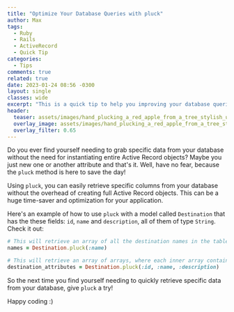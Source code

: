 ```yaml
---
title: "Optimize Your Database Queries with pluck"
author: Max
tags:
  - Ruby
  - Rails
  - ActiveRecord
  - Quick Tip
categories:
  - Tips
comments: true
related: true
date: 2023-01-24 08:56 -0300
layout: single
classes: wide
excerpt: "This is a quick tip to help you improving your database queries with the **pluck** ActiveRecord method"
header:
  teaser: assets/images/hand_plucking_a_red_apple_from_a_tree_stylish_ultra_de_21e7fce2-9fb3-428f-b1cb-7cd328a02f08.png
  overlay_image: assets/images/hand_plucking_a_red_apple_from_a_tree_stylish_ultra_de_21e7fce2-9fb3-428f-b1cb-7cd328a02f08.png
  overlay_filter: 0.65
---
```


Do you ever find yourself needing to grab specific data from your database without the need for instantiating entire Active Record objects? Maybe you just new one or another attribute and that's it. Well, have no fear, because the `pluck` method is here to save the day!

Using `pluck`, you can easily retrieve specific columns from your database without the overhead of creating full Active Record objects. This can be a huge time-saver and optimization for your application.

Here's an example of how to use `pluck` with a model called `Destination` that has the these fields: `id`, `name` and `description`, all of them of type `String`. Check it out:

~~~ruby
# This will retrieve an array of all the destination names in the table
names = Destination.pluck(:name)

# This will retrieve an array of arrays, where each inner array contains the `id`, `name`, and `description` of a destination
destination_attributes = Destination.pluck(:id, :name, :description)
~~~

So the next time you find yourself needing to quickly retrieve specific data from your database, give `pluck` a try! 

Happy coding :)
